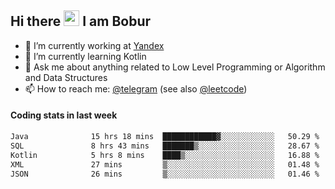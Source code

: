 ## Hi there <img src="https://media.giphy.com/media/hvRJCLFzcasrR4ia7z/giphy.gif" width="25px" height="25px"> I am Bobur

- 💼 I’m currently working at [Yandex](https://yandex.ru/)
- 🌱 I’m currently learning Kotlin
- 💬 Ask me about anything related to Low Level Programming or Algorithm and Data Structures
- 📫 How to reach me: [@telegram](https://t.me/octoant) (see also [@leetcode](https://leetcode.com/octoant/))    

#### Coding stats in last week

<!--START_SECTION:waka-->

```txt
Java              15 hrs 18 mins  ████████████▓░░░░░░░░░░░░   50.29 %
SQL               8 hrs 43 mins   ███████▒░░░░░░░░░░░░░░░░░   28.67 %
Kotlin            5 hrs 8 mins    ████▒░░░░░░░░░░░░░░░░░░░░   16.88 %
XML               27 mins         ▒░░░░░░░░░░░░░░░░░░░░░░░░   01.48 %
JSON              26 mins         ▒░░░░░░░░░░░░░░░░░░░░░░░░   01.46 %
```

<!--END_SECTION:waka-->
